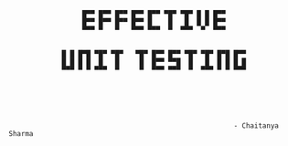 




                      █▀▀ █▀▀ █▀▀ █▀▀ █▀▀ ▀█▀ ▀█▀ █ █ █▀▀
                      █▀▀ █▀▀ █▀▀ █▀▀ █    █   █  █ █ █▀▀
                      ▀▀▀ ▀   ▀   ▀▀▀ ▀▀▀  ▀  ▀▀▀  ▀  ▀▀▀


                 █ █ █▀█ ▀█▀ ▀█▀   ▀█▀ █▀▀ █▀▀ ▀█▀ ▀█▀ █▀█ █▀▀
                 █ █ █ █  █   █     █  █▀▀ ▀▀█  █   █  █ █ █ █
                 ▀▀▀ ▀ ▀ ▀▀▀  ▀     ▀  ▀▀▀ ▀▀▀  ▀  ▀▀▀ ▀ ▀ ▀▀▀






                                                           - Chaitanya Sharma
